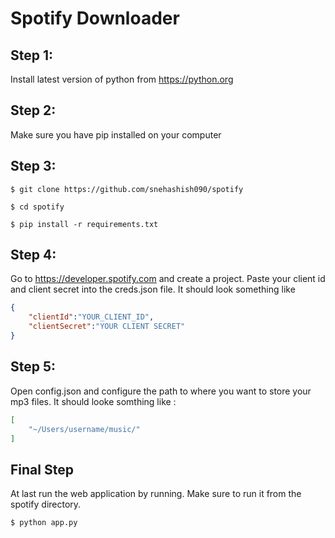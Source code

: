 # Spotify Downloader


## Step 1: 
Install latest version of python from https://python.org 
## Step 2:
Make sure you have pip installed on your computer

## Step 3:
```
$ git clone https://github.com/snehashish090/spotify
 ```
 ```
 $ cd spotify
 ```
 ```
 $ pip install -r requirements.txt
 ```

## Step 4:

Go to https://developer.spotify.com and create a project. Paste your client id and client secret into the creds.json file. It should look something like
```json
{
    "clientId":"YOUR_CLIENT_ID",
    "clientSecret":"YOUR CLIENT SECRET"
}
```

## Step 5:
Open config.json and configure the path to where you want to store your mp3 files. It should looke somthing like :
```json
[
    "~/Users/username/music/"
]
```

## Final Step
At last run the web application by running. Make sure to run it from the spotify directory. 

```bash
$ python app.py
```
